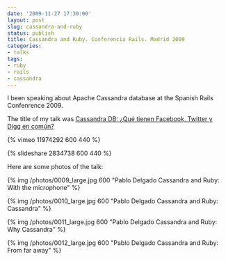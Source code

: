 ```yaml
---
date: '2009-11-27 17:30:00'
layout: post
slug: cassandra-and-ruby
status: publish
title: Cassandra and Ruby. Conferencia Rails. Madrid 2009
categories:
- talks
tags:
- ruby
- rails
- cassandra
---
```


I been speaking about Apache Cassandra database at the Spanish Rails Confenrence 2009.

The title of my talk was [Cassandra DB: ¿Qué tienen Facebook, Twitter y Digg en común?](http://app.conferenciarails.org/talks/42-cassandra-db-que-tienen-facebook-twitter-y-digg-en-comun)

{% vimeo 11974292 600 440  %}

{% slideshare 2834738 600 440 %}

Here are some photos of the talk:

{% img /photos/0009_large.jpg 600 "Pablo Delgado Cassandra and Ruby: With the microphone" %}

{% img /photos/0010_large.jpg 600 "Pablo Delgado Cassandra and Ruby: Cassandra" %}

{% img /photos/0011_large.jpg 600 "Pablo Delgado Cassandra and Ruby: Why Cassandra" %}

{% img /photos/0012_large.jpg 600 "Pablo Delgado Cassandra and Ruby: From far away" %}


